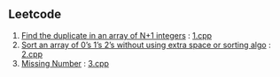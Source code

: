 ## Leetcode
1. [Find the duplicate in an array of N+1 integers](https://leetcode.com/problems/find-the-duplicate-number/solution/) : [1.cpp](https://github.com/pra11chit/algorithms/blob/master/leet/1.cpp)  
2. [Sort an array of 0’s 1’s 2’s without using extra space or sorting algo](https://leetcode.com/problems/sort-colors/submissions/) : [2.cpp](https://github.com/pra11chit/algorithms/blob/master/leet/2.cpp)  
3. [Missing Number](https://leetcode.com/problems/missing-number/) : [3.cpp](https://github.com/pra11chit/algorithms/blob/master/leet/3.cpp)
